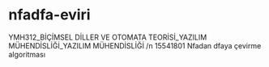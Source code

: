 # nfadfa-eviri
YMH312_BİÇİMSEL DİLLER VE OTOMATA TEORİSİ_YAZILIM MÜHENDİSLİĞİ_YAZILIM MÜHENDİSLİĞİ /n
15541801 
Nfadan dfaya çevirme algoritması
